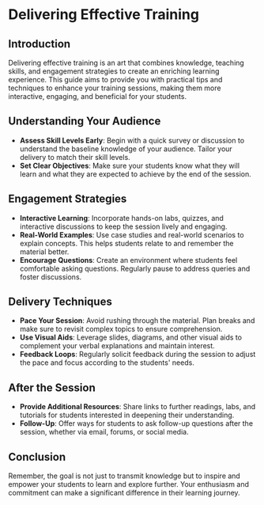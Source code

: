 # Delivering Effective Training

## Introduction

Delivering effective training is an art that combines knowledge, teaching skills, and engagement strategies to create an enriching learning experience. This guide aims to provide you with practical tips and techniques to enhance your training sessions, making them more interactive, engaging, and beneficial for your students.

## Understanding Your Audience

- **Assess Skill Levels Early**: Begin with a quick survey or discussion to understand the baseline knowledge of your audience. Tailor your delivery to match their skill levels.
- **Set Clear Objectives**: Make sure your students know what they will learn and what they are expected to achieve by the end of the session.

## Engagement Strategies

- **Interactive Learning**: Incorporate hands-on labs, quizzes, and interactive discussions to keep the session lively and engaging.
- **Real-World Examples**: Use case studies and real-world scenarios to explain concepts. This helps students relate to and remember the material better.
- **Encourage Questions**: Create an environment where students feel comfortable asking questions. Regularly pause to address queries and foster discussions.

## Delivery Techniques

- **Pace Your Session**: Avoid rushing through the material. Plan breaks and make sure to revisit complex topics to ensure comprehension.
- **Use Visual Aids**: Leverage slides, diagrams, and other visual aids to complement your verbal explanations and maintain interest.
- **Feedback Loops**: Regularly solicit feedback during the session to adjust the pace and focus according to the students' needs.

## After the Session

- **Provide Additional Resources**: Share links to further readings, labs, and tutorials for students interested in deepening their understanding.
- **Follow-Up**: Offer ways for students to ask follow-up questions after the session, whether via email, forums, or social media.

## Conclusion

Remember, the goal is not just to transmit knowledge but to inspire and empower your students to learn and explore further. Your enthusiasm and commitment can make a significant difference in their learning journey.
